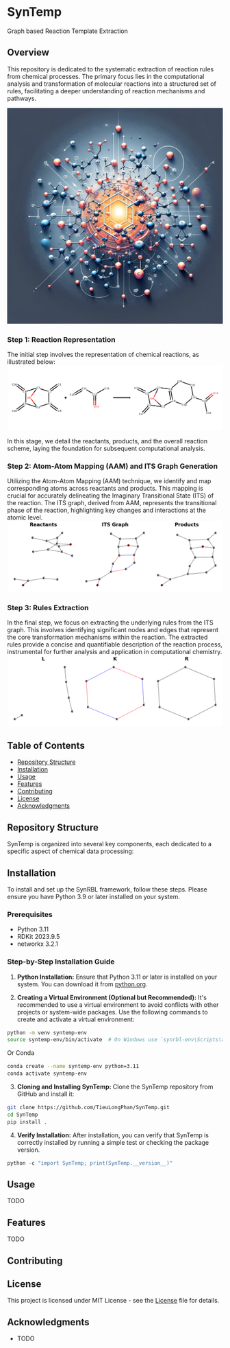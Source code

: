 # SynTemp
Graph based Reaction Template Extraction 

## Overview
This repository is dedicated to the systematic extraction of reaction rules from chemical processes. The primary focus lies in the computational analysis and transformation of molecular reactions into a structured set of rules, facilitating a deeper understanding of reaction mechanisms and pathways.

![screenshot](./Image/repo_fig.webp)

### Step 1: Reaction Representation
The initial step involves the representation of chemical reactions, as illustrated below:
![Chemical Reactions](./Image/reactions.png)

In this stage, we detail the reactants, products, and the overall reaction scheme, laying the foundation for subsequent computational analysis.

### Step 2: Atom-Atom Mapping (AAM) and ITS Graph Generation
Utilizing the Atom-Atom Mapping (AAM) technique, we identify and map corresponding atoms across reactants and products. This mapping is crucial for accurately delineating the Imaginary Transitional State (ITS) of the reaction. The ITS graph, derived from AAM, represents the transitional phase of the reaction, highlighting key changes and interactions at the atomic level.
![Imaginary Transitional State Graph](./Image/graph_its.png)

### Step 3: Rules Extraction
In the final step, we focus on extracting the underlying rules from the ITS graph. This involves identifying significant nodes and edges that represent the core transformation mechanisms within the reaction. The extracted rules provide a concise and quantifiable description of the reaction process, instrumental for further analysis and application in computational chemistry.
![Extracted Rules](./Image/rules.png)


## Table of Contents
- [Repository Structure](#repository-structure)
- [Installation](#installation)
- [Usage](#usage)
- [Features](#features)
- [Contributing](#contributing)
- [License](#license)
- [Acknowledgments](#acknowledgments)


## Repository Structure

SynTemp is organized into several key components, each dedicated to a specific aspect of chemical data processing:


## Installation

To install and set up the SynRBL framework, follow these steps. Please ensure you have Python 3.9 or later installed on your system.

### Prerequisites

- Python 3.11
- RDKit 2023.9.5
- networkx 3.2.1


### Step-by-Step Installation Guide

1. **Python Installation:**
  Ensure that Python 3.11 or later is installed on your system. You can download it from [python.org](https://www.python.org/downloads/).

2. **Creating a Virtual Environment (Optional but Recommended):**
  It's recommended to use a virtual environment to avoid conflicts with other projects or system-wide packages. Use the following commands to create and activate a virtual environment:

  ```bash
  python -m venv syntemp-env
  source syntemp-env/bin/activate  # On Windows use `synrbl-env\Scripts\activate`
  ```
  Or Conda

  ```bash
  conda create --name syntemp-env python=3.11
  conda activate syntemp-env
  ```

3. **Cloning and Installing SynTemp:**
  Clone the SynTemp repository from GitHub and install it:

  ```bash
  git clone https://github.com/TieuLongPhan/SynTemp.git
  cd SynTemp
  pip install .
  ```

4. **Verify Installation:**
  After installation, you can verify that SynTemp is correctly installed by running a simple test or checking the package version.

  ```python
  python -c "import SynTemp; print(SynTemp.__version__)"
  ```

## Usage

TODO



## Features

TODO

## Contributing


## License

This project is licensed under MIT License - see the [License](LICENSE) file for details.

## Acknowledgments

- TODO